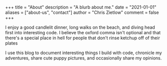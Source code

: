 +++
title = "About"
description = "A blurb about me."
date = "2021-01-01"
aliases = ["about-us", "contact"]
author = "Chris Zietlow"
comment = false
+++

I enjoy a good candlelit dinner, long walks on the beach, and diving head first into interesting code. I believe the oxford comma isn't optional and that there's a special place in hell for people that don't rinse ketchup off of their plates

I use this blog to document interesting things I build with code, chronicle my adventures, share cute puppy pictures, and occasionally share my opinions.
